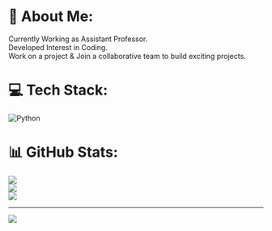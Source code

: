 # 💫 About Me:
Currently Working as Assistant Professor.<br>Developed Interest in Coding.<br>Work on a project & Join a collaborative team to build exciting projects.


# 💻 Tech Stack:
![Python](https://img.shields.io/badge/python-3670A0?style=plastic&logo=python&logoColor=ffdd54)
# 📊 GitHub Stats:
![](https://github-readme-stats.vercel.app/api?username=ganeshgangadhar&theme=merko&hide_border=true&include_all_commits=true&count_private=false)<br/>
![](https://github-readme-streak-stats.herokuapp.com/?user=ganeshgangadhar&theme=merko&hide_border=true)<br/>
![](https://github-readme-stats.vercel.app/api/top-langs/?username=ganeshgangadhar&theme=merko&hide_border=true&include_all_commits=true&count_private=false&layout=compact)

---
[![](https://visitcount.itsvg.in/api?id=ganeshgangadhar&icon=0&color=0)](https://visitcount.itsvg.in)

<!-- Proudly created with GPRM ( https://gprm.itsvg.in ) -->
